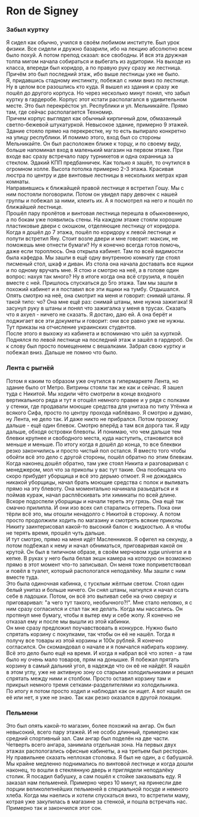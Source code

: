 # Ron de Signey
### Забыл куртку
Я сидел как обычно, учился в своём любимом институте. Был урок физики. Все сидели и дружно базарили, ибо на лекцию абсолютно всем было похуй. А потом препод сказал: все свободны. И вся эта дружная толпа мигом начала собираться и выбегать из аудитории. 
На выходе из класса, впереди был коридор, а по правую руку сразу же лестница. Причём это был последний этаж, ибо выше лестницы уже не было. \
Я, придавшись стадному инстинкту, побежал с ними вниз по лестнице. Ну в целом все разошлись кто куда. Я вышел из здания и сразу же пошёл до другого корпуса. Но через несколько минут понял, что забыл куртку в гардеробе.
Корпус этот кстати располагался в удивительном месте. Это был перекрёсток ул. Республики и ул. Мельникайте. Прямо там, где сейчас располагается Техномир. \
Причем корпус выглядел как обычный кирпичный дом, обмазанный светло-бежевой штукатуркой. Невысокое здание, примерно 9 этажей. Здание стояло прямо на перекрестке, ну то есть выпирало конкретно на улицу республики. И помимо этого, вход был со стороны Мельникайте. Он был расположен ближе к торцу, и по своему виду, больше напоминал вход в маленький магазин на первом этаже. При входе вас сразу встречало пару турникетов и одна охранница за стеклом. Эдакий КПП предбанничек.
Как только я зашёл, то очутился в огромном холле. Высота потолка примерно 2-3 этажа. Красивая люстра по центру и две винтовые лестницы в нескольких метрах края комнаты. \
Направившись к ближайщей правой лестнице я встретил Гошу. Мы с ним постояли поговорили. Потом он увидел пару девочек с нашей группы и побежал за ними, клеить их. А я посмотрел на него и пошёл по ближайшей лестнице. \
Прошёл пару пролётов и винтовая лестница перешла в обыкновенную, а по бокам уже появились стены. На каждом этаже стояли хорошие пластиковые двери с окошком, отделяющие лестницу от коридора. \
Когда я дошёл до 7 этажа, пошёл по коридору к левой лестнице и попути встретил Яну. Стоит возле двери и мне говорит: максик, не поможешь мне отнести бумаги? Ну я конечно всегда готов помочь, даже если тороплюсь. Она открыла кабинет. Там по всей видимости была кафедра. Мы зашли в ещё одну внутренюю комнату где стоял писменый стол, шкаф и диван. Из стола она начала доставать все ящики и по одному вручать мне. Я стою и смотрю на неё, а в голове один вопрос: нахуя так много? Ну в итоге когда она всё сгрузила, я пошёл вместе с ней. Пришлось спускаться до 5го этажа. Там мы зашли в похожий кабинет и я поставил все эти ящики на тумбу. Отдышался. Опять смотрю на неё, она смотрит на меня и говорит: снимай штаны. Я такой типо: чо? Она мне ещё раз: снимай штаны, мне нужна зажигака! Я засунул руку в штаны и понял что зажигалка у меня в трусах. Сказать что я ахуел - ничего не сказать. Я достаю, даю ей. А она берёт и поджигает все эти докуметы и говорит: они все равно уже не нужны. Тут приказы на отчисление украинских студентов. \
После этого я выхожу из кабинета и вспоминаю что шёл за курткой. Поднялся по левой лестнице на последний этаж и зашёл в гардероб. Он к слову был просто помещением с вешалками. Забрал свою куртку и побежал вниз. Дальше не помню что было. 
### Лента с рыгнёй
Потом я каким то образом уже очутился в гипермаркете Лента, но здание было от Метро. Витрины стояли так же как и сейчас. Я зашел туда с Никитой. Мы ходили чёто смотрели в конце входного вертикального ряда и тут я отошёл немного правее и у рядя с полками у стенки, где продавали моющие средства для унитаза по типу Утёнка и всякого Сифа, просто по центру прохода наблёвано. Я смотрю и думаю, ну Лента, не дело так. И даже никто не прибрался. Потом прохожу дальше - ещё один блевок. Смотрю вперёд а там вся дорога так. Я иду дальше, обходя островки блевоты. И понимаю, что чем дальше тем блевки крупнее и свободного места, куда наступить, становится всё меньше и меньше. По итогу когда я дошёл до конца, то все блеквки резко закончились и просто чистый пол остался. Я вместо того чтобы обойти всё это дело с другой стороны, пошёл обратно по этим блевкам. Когда наконец дошёл обратно, там уже стоял Никита и разговаривал с менеджером, мол что за приколы у вас тут такие. Она пообещала что скоро прибудет уборщица и всё это дерьмо отмоет. Я не дожидаясь никакой уборщицы, начал брать моющие средства с полок и выливать прямо на эту блевоту. Она моментально начинала разьедаться и я поймав кураж, начал расплёскивать эти химикаты по всей длине. Вскоре подоспели уборщицы и начали тереть эту грязь. Она ещё так смачно прилипла. И они изо всех сил старались оттереть.
Пока они тёрли всё это, мы отошли ненадолго с Никитой в сторонку. А потом просто продолжили ходить по магазину и смотреть всякие приколы. Никиту заинтерисовал какой-то высокий балон с жидкостью. А я чтобы не терять время, прошёл чуть дальше. \
И тут смотрю, прямо на меня идёт Масленников. Я офигел на секунду, а потом подбежал к нему и начал обниматься, приговаривая какой он крутой. Он был в типичном образе, в своём мерчовом худи universe и в кепке. В руках у него была белая экшн камера на которую он возможно прямо в этот момент что-то записывал.
Он меня тоже поприветствовал и повёл в туалет, который распологался неподалёку. Мы зашли с ним вместе туда. \
Это была одиночная кабинка, с тусклым жёлтым светом. Стоял один белый унитаз и больше ничего. Он снял штаны, нагнулся и начал ссать себе в ладошки. Потом, он всё это выливал себе на очко сверху и приговаривал: "а чего тут такого, необычного?!". Мне стало неловко, я с ним сразу согласился и стал так же делать. Когда мы нассались. Он протянул мне бумагу, чтобы я вытер ему и себе жопу. Я конечно не отказал ему и после мы вышли из этой кабинки. \
Он мне сразу предложил поучавствовать в конкурсе. Нужно было спрятать корзину с покупками, так чтобы он её не нашёл. Тогда я получу все товары из этой корзины и 100к рублей. Я конечно согласился. Он скомандовал о начале и я помчался набирать корзину. Всё это дело было ещё на время. И когда я набрал всё что хотел - а там было ну очень мало товаров, прям на донышке. Я побежал прятать корзину в самый дальний угол, в надежде что он её не найдёт. Я нашёл в этом углу, уже не активную зону со старыми холодильниками и решил спрятать между ними и столбом. Просто оставил корзину там и прикрыл немного тремя сетками-разделителями из холодильника. \
По итогу я потом просто ходил и наблюдал как он ищет. А вот нашёл он её или нет, я уже не знаю. Так как резко оказался в другой локации. 
### Пельмени
Это был опять какой-то магазин, более похожий на ангар. Он был невысокий, всего пару этажей. И не особо длинный, примерно как средний спортивный зал. Сам ангар был поделён на две части. Четверть всего ангара, занимала отдельная зона. На первых двух этажах распологались офисные кабинеты, а на третьем был ресторан. Ну правильнее сказать неплохая столовка. Я был не один, а с бабушкой. Мы крайне медленно поднимались по винтовой лестнице и когда дошли наконец, то вошли в стеклянную дверь и приглядели неподалёку столик. Я посадил бабушку, а сам пошёл к стойке заказывать еду. Я заказал нам пельменей. Примерно через 10 минут, на принесли две порции великолепнейших пельменей в специальной посуде и немного хлеба. Когда мы наелись и хотели спускаться вниз, то встретили маму, котрая уже закупилась в магазине за стенкой, и пошла встречать нас. \
Примерно так и закончился этот сон.
